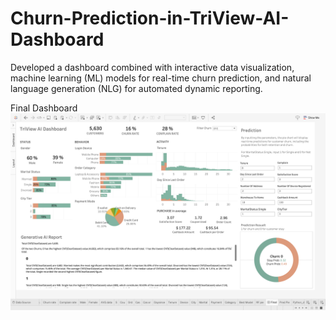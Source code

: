 # Churn-Prediction-in-TriView-AI-Dashboard
Developed a dashboard combined with interactive data visualization, machine learning (ML) models for real-time churn prediction, and natural language generation (NLG) for automated dynamic reporting.

Final Dashboard
![image](https://github.com/sarahyhi/Churn-Prediction-in-TriView-AI-Dashboard/blob/main/Dashboard.png)
